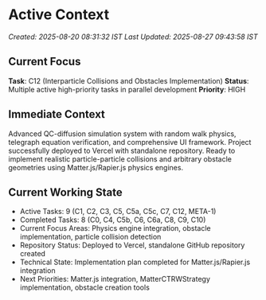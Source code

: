 # Active Context
*Created: 2025-08-20 08:31:32 IST*
*Last Updated: 2025-08-27 09:43:58 IST*

## Current Focus
**Task**: C12 (Interparticle Collisions and Obstacles Implementation)
**Status**: Multiple active high-priority tasks in parallel development
**Priority**: HIGH

## Immediate Context
Advanced QC-diffusion simulation system with random walk physics, telegraph equation verification, and comprehensive UI framework. Project successfully deployed to Vercel with standalone repository. Ready to implement realistic particle-particle collisions and arbitrary obstacle geometries using Matter.js/Rapier.js physics engines.

## Current Working State
- Active Tasks: 9 (C1, C2, C3, C5, C5a, C5c, C7, C12, META-1)
- Completed Tasks: 8 (C0, C4, C5b, C6, C6a, C8, C9, C10)
- Current Focus Areas: Physics engine integration, obstacle implementation, particle collision detection
- Repository Status: Deployed to Vercel, standalone GitHub repository created
- Technical State: Implementation plan completed for Matter.js/Rapier.js integration
- Next Priorities: Matter.js integration, MatterCTRWStrategy implementation, obstacle creation tools
